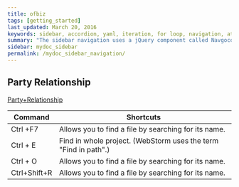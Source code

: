 ```yaml
---
title: ofbiz
tags: [getting_started]
last_updated: March 20, 2016
keywords: sidebar, accordion, yaml, iteration, for loop, navigation, attributes, conditional filtering
summary: "The sidebar navigation uses a jQuery component called Navgoco. The sidebar is a somewhat complex part of the theme that remembers your current page, highlights the active item, stays in a fixed position on the page, and more. This page explains a bit about how the sidebar was put together."
sidebar: mydoc_sidebar
permalink: /mydoc_sidebar_navigation/
---
```


## Party Relationship

[Party+Relationship](https://cwiki.apache.org/confluence/display/OFBIZ/Party+Relationship)

|Command | Shortcuts |
|-------|--------|
| Ctrl +F7 | Allows you to find a file by searching for its name. |
| Ctrl + E | Find in whole project. (WebStorm uses the term "Find in path".) |
| Ctrl + O | Allows you to find a file by searching for its name. |
| Ctrl+Shift+R  | Allows you to find a file by searching for its name. |
